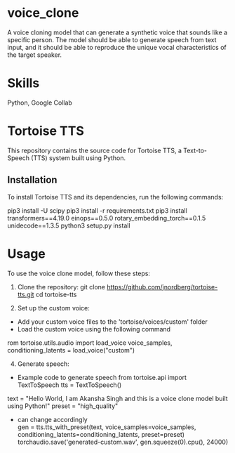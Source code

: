 # voice_clone

A voice cloning model that can generate a synthetic voice that sounds like a specific person. The model
should be able to generate speech from text input, and it should be able to reproduce the unique vocal
characteristics of the target speaker.

# Skills
Python, Google Collab

# Tortoise TTS

This repository contains the source code for Tortoise TTS, a Text-to-Speech (TTS) system built using Python.

## Installation

To install Tortoise TTS and its dependencies, run the following commands:

pip3 install -U scipy
pip3 install -r requirements.txt
pip3 install transformers==4.19.0 einops==0.5.0 rotary_embedding_torch==0.1.5 unidecode==1.3.5
python3 setup.py install



# Usage
To use the voice clone model, follow these steps:

1. Clone the repository:
  git clone https://github.com/jnordberg/tortoise-tts.git
  cd tortoise-tts

2. Set up the custom voice:
  - Add your custom voice files to the 'tortoise/voices/custom' folder
  - Load the custom voice using the following command

  rom tortoise.utils.audio import load_voice
  voice_samples, conditioning_latents = load_voice("custom")

4. Generate speech:
  - Example code to generate speech
  from tortoise.api import TextToSpeech
  tts = TextToSpeech()
  
  text = "Hello World, I am Akansha Singh and this is a voice clone model built using Python!"
  preset = "high_quality"
  - can change accordingly  
  gen = tts.tts_with_preset(text, voice_samples=voice_samples, conditioning_latents=conditioning_latents, preset=preset)
  torchaudio.save('generated-custom.wav', gen.squeeze(0).cpu(), 24000)






